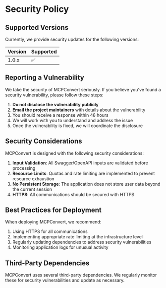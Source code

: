 # Security Policy

## Supported Versions

Currently, we provide security updates for the following versions:

| Version | Supported          |
| ------- | ------------------ |
| 1.0.x   | :white_check_mark: |

## Reporting a Vulnerability

We take the security of MCPConvert seriously. If you believe you've found a security vulnerability, please follow these steps:

1. **Do not disclose the vulnerability publicly**
2. **Email the project maintainers** with details about the vulnerability
3. You should receive a response within 48 hours
4. We will work with you to understand and address the issue
5. Once the vulnerability is fixed, we will coordinate the disclosure

## Security Considerations

MCPConvert is designed with the following security considerations:

1. **Input Validation**: All Swagger/OpenAPI inputs are validated before processing
2. **Resource Limits**: Quotas and rate limiting are implemented to prevent resource exhaustion
3. **No Persistent Storage**: The application does not store user data beyond the current session
4. **HTTPS**: All communications should be secured with HTTPS

## Best Practices for Deployment

When deploying MCPConvert, we recommend:

1. Using HTTPS for all communications
2. Implementing appropriate rate limiting at the infrastructure level
3. Regularly updating dependencies to address security vulnerabilities
4. Monitoring application logs for unusual activity

## Third-Party Dependencies

MCPConvert uses several third-party dependencies. We regularly monitor these for security vulnerabilities and update as necessary.
